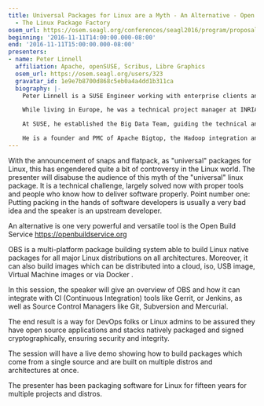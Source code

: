 ```yaml
---
title: Universal Packages for Linux are a Myth - An Alternative - Open Build Server
  - The Linux Package Factory
osem_url: https://osem.seagl.org/conferences/seagl2016/program/proposals/128
beginning: '2016-11-11T14:00:00.000-08:00'
end: '2016-11-11T15:00:00.000-08:00'
presenters:
- name: Peter Linnell
  affiliation: Apache, openSUSE, Scribus, Libre Graphics
  osem_url: https://osem.seagl.org/users/323
  gravatar_id: 1e9e7b8700d868c5eb0a4a4dd1b311ca
  biography: |-
    Peter Linnell is a SUSE Engineer working with enterprise clients and channel partners in North America. He has fifteen years of experience in open source projects, as a founder of and project leader of Scribus, as well founding and PMC member of Apache Bigtop, one the Apache Foundation's five most active projects. Before joining SUSE, he worked at Cloudera - the leading Hadoop Big Data startup in Silicon Valley.

    While living in Europe, he was a technical project manager at INRIA, one of the world's leading High Performance Computer research institutes leading an EU funded multi-national project with nineteen academic and enterprise partners.

    At SUSE, he established the Big Data Team, guiding the technical and strategy direction on BI/Big Data at SUSE.

    He is a founder and PMC of Apache Bigtop, the Hadoop integration and packaging project.
---
```


With the announcement of snaps and flatpack, as "universal" packages for Linux, this has engendered quite a bit of controversy in the Linux world.  The presenter will disabuse the audience of this myth of the "universal" linux package. It is a technical challenge, largely solved now with proper tools and people who know how to deliver software properly.  Point number one: Putting packing in the hands of software developers is usually a very bad idea and the speaker is an upstream developer.

An alternative is one very powerful and versatile tool is the Open Build Service <https://openbuildservice.org>

OBS is a multi-platform package building system able to build Linux native packages for all major Linux distributions on all architectures.  Moreover, it can also build images which can be distributed into a cloud, iso, USB image, Virtual Machine images or via Docker .

In this session, the speaker will give an overview of OBS and how it can integrate with CI (Continuous Integration) tools like Gerrit, or Jenkins, as well as Source Control Managers like Git, Subversion and Mercurial.

The end result is a way for DevOps folks or Linux admins to be assured they have open source applications and stacks natively packaged and signed cryptographically, ensuring security and integrity.

The session will have a live demo showing how to build packages which come from a single source and are built on multiple distros and architectures at once.

The presenter has been packaging software for Linux for fifteen years for multiple projects and distros.
